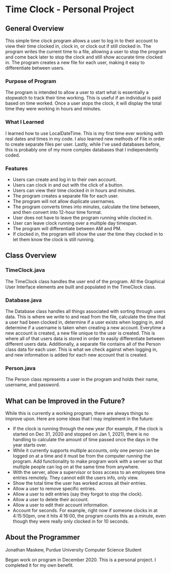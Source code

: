 # Time Clock - Personal Project

## General Overview
This simple time clock program allows a user to log in to their account to view their time clocked in, clock in, or clock out if still clocked in. The program writes the current time to a file, allowing a user to stop the program and come back later to stop the clock and still show accurate time clocked in. The program creates a new file for each user, making it easy to differentiate between users.

### Purpose of Program
The program is intended to allow a user to start what is essentially a stopwatch to track their time working. This is useful if an individual is paid based on time worked. Once a user stops the clock, it will display the total time they were working in hours and minutes.

### What I Learned
I learned how to use LocalDateTime. This is my first time ever working with real dates and times in my code. I also learned new methods of File in order to create separate files per user. Lastly, while I've used databases before, this is probably one of my more complex databases that I indiependently coded.

### Features
- Users can create and log in to their own account.
- Users can clock in and out with the click of a button.
- Users can view their time clocked in in hours and minutes.
- The program creates a separate file for each user.
- The program will not allow duplicate usernames.
- The program converts times into minutes, calculate the time between, and then convert into 12-hour time format.
- User does not have to leave the program running while clocked in.
- User can leave clock running over a multiple day timespan.
- The program will differentiate between AM and PM.
- If clocked in, the program will show the user the time they clocked in to let them know the clock is still running.

## Class Overview
### TimeClock.java
The TimeClock class handles the user end of the program. All the Graphical User Interface elements are built and populated in the TimeClock class.

### Database.java
The Database class handles all things associated with sorting through users data. This is where we write to and read from the file, calculate the time that a user had been clocked in, determine if a user exists when logging in, and determine if a username is taken when creating a new account. Everytime a new account is created, a new file unique to the user is created. This is where all of that users data is stored in order to easily differentiate between different users data. Additionally, a separate file contains all of the Person class data for each user. This is what we check against when logging in, and new information is added for each new account that is created.

### Person.java
The Person class represents a user in the program and holds their name, username, and password.

## What can be Improved in the Future?
While this is currently a working program, there are always things to improve upon. Here are some ideas that I may implement in the future:
- If the clock is running through the new year (for example, if the clock is started on Dec 31, 2020 and stopped on Jan 1, 2021), there is no handling to calculate the amount of time passed once the days in the year starts over.
- While it currently supports multiple accounts, only one person can be logged on at a time and it must be from the computer running the program. Add functionality to make program work with a server so that multiple people can log on at the same time from anywhere.
- With the server, allow a supervisor or boss access to an employees time entries remotely. They cannot edit the users info, only view.
- Show the total time the user has worked across all their entries.
- Allow a user to remove specific entries.
- Allow a user to edit entries (say they forgot to stop the clock).
- Allow a user to delete their account.
- Allow a user to edit their account information.
- Account for seconds. For example, right now if someone clocks in at 4:15:50pm, one it hits 4:16:00, the program counts this as a minute, even though they were really only clocked in for 10 seconds.

## About the Programmer
Jonathan Maskew, Purdue University Computer Science Student

Began work on program in December 2020. This is a personal project. I completed it for my own benefit.
